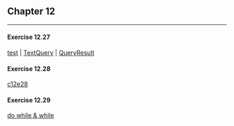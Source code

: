 ## Chapter 12

***

#### Exercise 12.27

[test](e27/testquery.cpp) | [TextQuery](e27/text_query.h) | [QueryResult](e27/query_result.h)

#### Exercise 12.28

[c12e28](e28/c12e28.cpp)

#### Exercise 12.29

[do while & while](e27/testquery.cpp)